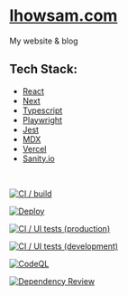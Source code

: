 # [lhowsam.com](https://lhowsam.com)

My website & blog

## Tech Stack: 
- [React](https://github.com/facebook/react)
- [Next](https://github.com/vercel/next.js)
- [Typescript](https://github.com/Microsoft/TypeScript)
- [Playwright](https://playwright.dev/)
- [Jest](https://jestjs.io)
- [MDX](https://github.com/mdx-js/mdx)
- [Vercel](https://vercel.com)
- [Sanity.io](https://sanity.io)


<br />

[![CI / build](https://github.com/luke-h1/lhowsam.com/actions/workflows/build.yml/badge.svg)](https://github.com/luke-h1/lhowsam.com/actions/workflows/build.yml)

[![Deploy](https://github.com/luke-h1/lhowsam.com/actions/workflows/deploy.yml/badge.svg)](https://github.com/luke-h1/lhowsam.com/actions/workflows/deploy.yml)

[![CI / UI tests (production)](https://github.com/luke-h1/lhowsam.com/actions/workflows/prod-ui-tests.yml/badge.svg)](https://github.com/luke-h1/lhowsam.com/actions/workflows/prod-ui-tests.yml)

[![CI / UI tests (development)](https://github.com/luke-h1/lhowsam.com/actions/workflows/dev-ui-tests.yml/badge.svg)](https://github.com/luke-h1/lhowsam.com/actions/workflows/dev-ui-tests.yml)

[![CodeQL](https://github.com/luke-h1/lhowsam.com/actions/workflows/codeql.yml/badge.svg)](https://github.com/luke-h1/lhowsam.com/actions/workflows/codeql.yml)

[![Dependency Review](https://github.com/luke-h1/lhowsam.com/actions/workflows/dependency-review.yml/badge.svg)](https://github.com/luke-h1/lhowsam.com/actions/workflows/dependency-review.yml)
